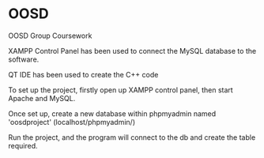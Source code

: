 # OOSD
OOSD Group Coursework

XAMPP Control Panel has been used to connect the MySQL database to the software.

QT IDE has been used to create the C++ code

To set up the project, firstly open up XAMPP control panel, then start Apache and MySQL.

Once set up, create a new database within phpmyadmin named 'oosdproject' (localhost/phpmyadmin/)

Run the project, and the program will connect to the db and create the table required.
